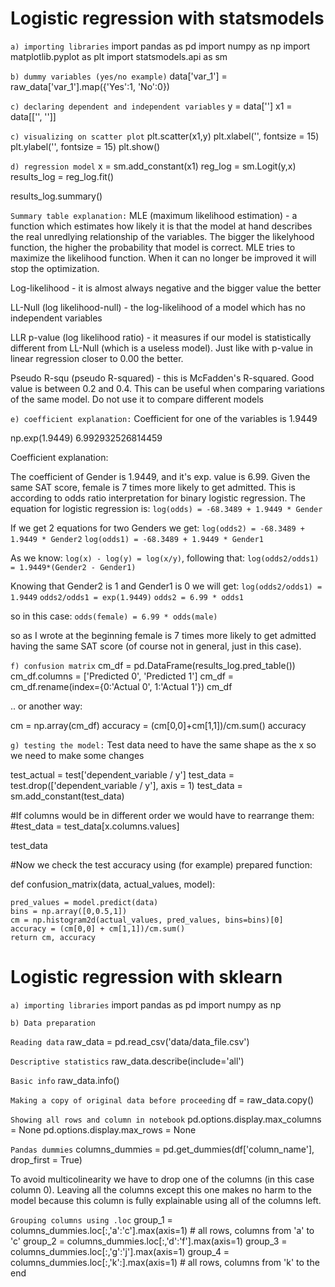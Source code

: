 # Logistic regression with statsmodels

`a) importing libraries`
import pandas as pd
import numpy as np
import matplotlib.pyplot as plt
import statsmodels.api as sm

`b) dummy variables (yes/no example)`
data['var_1'] = raw_data['var_1'].map({'Yes':1, 'No':0})

`c) declaring dependent and independent variables`
y = data['']
x1 = data[['', '']]

`c) visualizing on scatter plot`
plt.scatter(x1,y)
plt.xlabel('', fontsize = 15)
plt.ylabel('', fontsize = 15)
plt.show()

`d) regression model`
x = sm.add_constant(x1)
reg_log = sm.Logit(y,x)
results_log = reg_log.fit()

results_log.summary()

`Summary table explanation:`
MLE (maximum likelihood estimation) - a function which estimates how likely it is that the model at hand describes the real unredlying relationship of the variables. The bigger the likelyhood function, the higher the probability that model is correct.
MLE tries to maximize the likelihood function. When it can no longer be improved it will stop the optimization.

Log-likelihood - it is almost always negative and the bigger value the better 

LL-Null (log likelihood-null) - the log-likelihood of a model which has no independent variables

LLR p-value (log likelihood ratio) - it measures if our model is statistically different from LL-Null (which is a useless model). Just like with p-value in linear regression closer to 0.00 the better. 

Pseudo R-squ (pseudo R-squared) - this is McFadden's R-squared. Good value is between 0.2 and 0.4. This can be useful when comparing variations of the same model. Do not use it to compare different models

`e) coefficient explanation:`
Coefficient for one of the variables is 1.9449

np.exp(1.9449) 
6.992932526814459

Coefficient explanation:

The coefficient of Gender is 1.9449, and it's exp. value is 6.99. Given the same SAT score, female is 7 times more likely to get admitted.
This is according to odds ratio interpretation for binary logistic regression.
The equation for logistic regression is:
`log(odds) = -68.3489 + 1.9449 * Gender`

If we get 2 equations for two Genders we get:
`log(odds2) = -68.3489 + 1.9449 * Gender2`
`log(odds1) = -68.3489 + 1.9449 * Gender1`

As we know: `log(x) - log(y) = log(x/y)`, following that:
`log(odds2/odds1) = 1.9449*(Gender2 - Gender1)`

Knowing that Gender2 is 1 and Gender1 is 0 we will get:
`log(odds2/odds1) = 1.9449`
`odds2/odds1 = exp(1.9449)`
`odds2 = 6.99 * odds1`

so in this case:
`odds(female) = 6.99 * odds(male)`

so as I wrote at the beginning female is 7 times more likely to get admitted having the same SAT score (of course not in general, just in this case).

`f) confusion matrix`
cm_df = pd.DataFrame(results_log.pred_table())
cm_df.columns = ['Predicted 0', 'Predicted 1']
cm_df = cm_df.rename(index={0:'Actual 0', 1:'Actual 1'})
cm_df

.. or another way:

cm = np.array(cm_df)
accuracy = (cm[0,0]+cm[1,1])/cm.sum()
accuracy

`g) testing the model:`
Test data need to have the same shape as the x so we need to make some changes

test_actual = test['dependent_variable / y']
test_data = test.drop(['dependent_variable / y'], axis = 1)
test_data = sm.add_constant(test_data)

#If columns would be in different order we would have to rearrange them:
#test_data = test_data[x.columns.values]

test_data

#Now we check the test accuracy using (for example) prepared function:

def confusion_matrix(data, actual_values, model):
    
    pred_values = model.predict(data)
    bins = np.array([0,0.5,1])
    cm = np.histogram2d(actual_values, pred_values, bins=bins)[0]
    accuracy = (cm[0,0] + cm[1,1])/cm.sum()
    return cm, accuracy


# Logistic regression with sklearn

`a) importing libraries`
import pandas as pd
import numpy as np



`b) Data preparation`

`Reading data`
raw_data = pd.read_csv('data/data_file.csv')

`Descriptive statistics`
raw_data.describe(include='all')

`Basic info`
raw_data.info()

`Making a copy of original data before proceeding`
df = raw_data.copy()

`Showing all rows and column in notebook`
pd.options.display.max_columns = None
pd.options.display.max_rows = None

`Pandas dummies`
columns_dummies = pd.get_dummies(df['column_name'], drop_first = True)

To avoid multicolinearity we have to drop one of the columns (in this case column 0). 
Leaving all the columns except this one makes no harm to the model 
because this column is fully explainable using all of the columns left. 

`Grouping columns using .loc`
group_1 = columns_dummies.loc[:,'a':'c'].max(axis=1) # all rows, columns from 'a' to 'c'
group_2 = columns_dummies.loc[:,'d':'f'].max(axis=1)
group_3 = columns_dummies.loc[:,'g':'j'].max(axis=1)
group_4 = columns_dummies.loc[:,'k':].max(axis=1) # all rows, columns from 'k' to the end
